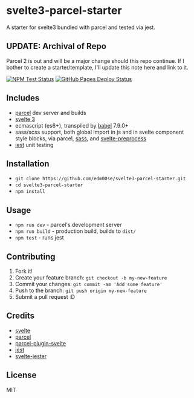 # svelte3-parcel-starter

A starter for svelte3 bundled with parcel and tested via jest.

## UPDATE: Archival of Repo

Parcel 2 is out and will be a major change should this repo continue. If I bother to create a starter/template, I'll update this note here and link to it.

[![NPM Test Status](https://github.com/edm00se/svelte3-parcel-starter/workflows/Node.js%20Testing/badge.svg)](https://github.com/edm00se/svelte3-parcel-starter/actions?workflow=Node.js+Testing) [![GitHub Pages Deploy Status](https://github.com/edm00se/svelte3-parcel-starter/workflows/Deploy%20to%20GitHub%20Pages/badge.svg)](https://github.com/edm00se/svelte3-parcel-starter/actions?workflow=Deploy+to+GitHub+Pages)

## Includes

- [parcel](https://parceljs.org/) dev server and builds
- [svelte 3](https://svelte.dev/)
- ecmascript (es6+), transpiled by [babel](https://babeljs.io/) 7.9.0+
- sass/scss support, both global import in js and in svelte component style blocks, via parcel, [sass](https://github.com/sass/dart-sass), and [svelte-preprocess](https://github.com/sveltejs/svelte-preprocess)
- [jest](https://jestjs.io/) unit testing

## Installation

- `git clone https://github.com/edm00se/svelte3-parcel-starter.git`
- `cd svelte3-parcel-starter`
- `npm install`

## Usage

- `npm run dev` - parcel's development server
- `npm run build` - production build, builds to `dist/`
- `npm test` - runs jest

## Contributing

1. Fork it!
2. Create your feature branch: `git checkout -b my-new-feature`
3. Commit your changes: `git commit -am 'Add some feature'`
4. Push to the branch: `git push origin my-new-feature`
5. Submit a pull request :D

## Credits

- [svelte](https://svelte.dev/)
- [parcel](https://parceljs.org/)
- [parcel-plugin-svelte](https://github.com/DeMoorJasper/parcel-plugin-svelte/)
- [jest](https://jestjs.io/)
- [svelte-jester](https://github.com/mihar-22/svelte-jester)

## License

MIT
